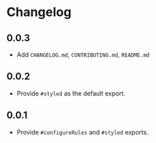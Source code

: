 # Changelog

## 0.0.3

- Add `CHANGELOG.md`, `CONTRIBUTING.md`, `README.md`

## 0.0.2

- Provide `#styled` as the default export.

## 0.0.1

- Provide `#configureRules` and `#styled` exports.
